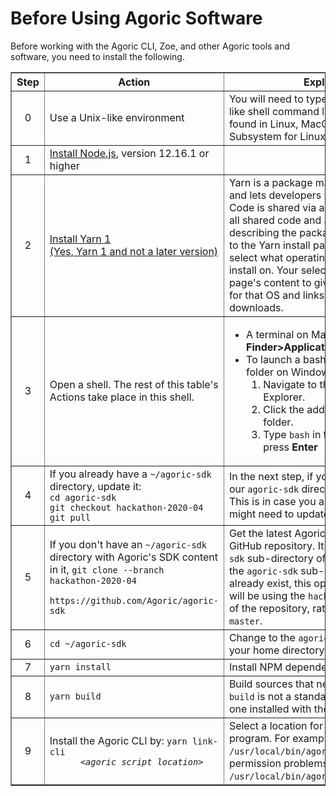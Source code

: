 
# Before Using Agoric Software

Before working with the Agoric CLI, Zoe, and other Agoric tools and
software, you need to install the following.

<table border="1">
  <tbody>
  <th><b>Step</b></th>
  <th><b>Action</b></th>
  <th><b>Explanation</b></th>
  <tr>
    <td><center>0</center></td>
    <td>Use a Unix-like environment</td>
    <td>You will need to type commands at a Bash-like shell command line prompt,
    such as is found in Linux, MacOS, or Windows Subsystem for Linux (ws4l).</td>
  <tr>
    <td><center>1</center></td>
    <td><a href="https://nodejs.org/">Install Node.js</a>, version 12.16.1 or higher</td>
    <td></td>
  </tr>
  <tr>
    <td><center>2</center></td>
    <td><a href="https://classic.yarnpkg.com/en/docs/install">Install Yarn 1<br>(Yes, Yarn 1 and not a later version)</a></td>
    <td>Yarn is a package manager for your code and lets developers
  share code with others. Code is shared via a <i>package</i> that contains all shared code and a
  <code>package.json</code> file describing the package. The link takes you to 
  the Yarn install page, where you first select what operating system you want to
  install on. Your selection changes the page's content to give install instructions for that 
  OS and links to the needed downloads.</td>
  </tr>
  <tr>
    <td><center>3</center></td>
    <td>Open a shell. The rest of this table's Actions take place in
  this shell.</td>
    <td><ul><li>A terminal on Macs; see 
      <b>Finder&gt;Applications&gt;Utilities&gt;terminal</b></li>
      <li>To launch a bash shell at a specific folder on Windows 10:
        <ol><li>Navigate to that folder in File Explorer.</li>
          <li>Click the address bar while in that folder.</li>
          <li>Type <code>bash</code> in the address bar and press <b>Enter</b>
          </li></ol></li></ul>  
    </td>
  </tr>
  <tr>
    <td><center>4</center></td>
    <td>If you already have a <code>~/agoric-sdk</code> directory, update it: 
      <br><code>cd agoric-sdk</code>
      <br><code>git checkout hackathon-2020-04</code>
      <br><code>git pull</code>
    </td>
    <td>In the next step, if you don't have a copy of our <code>agoric-sdk</code> directory, you'll get one. This is in case you already have one and might need to update it.</td>
  </tr>
  <tr>
    <td><center>5</center></td>
    <td>If you don't have an <code>~/agoric-sdk</code> directory with Agoric's SDK content in it,
      <code>git clone --branch hackathon-2020-04
      https://github.com/Agoric/agoric-sdk</code></td> 
    <td>Get the latest Agoric SDK from the Agoric GitHub
  repository. It goes into the 
      <code>agoric-sdk</code> sub-directory of your home directory.
      If the <code>agoric-sdk</code> sub-directory doesn't already exist, 
      this operation creates it.
      We will be using the <code>hackathon-2020-04</code> branch
      of the repository, rather than the usual <code>master</code>.
    </td>
  </tr>
  <tr>
    <td><center>6</center></td>
    <td><code>cd ~/agoric-sdk</code></td>
    <td>Change to the <code>agoric-sdk</code> subdirectory in your home
  directory.</td>
  </tr>
  <tr>
    <td><center>7</center></td>
    <td><code>yarn install</code></td>
    <td>Install NPM dependencies.</td>
  </tr>
  <tr>
    <td><center>8</center></td>
    <td><code>yarn build</code></td>
    <td>Build sources that need compiling. <b>Note:</b>
  <code>build</code> is not a standard <code>yarn</code> command,
  but one installed with the Agoric SDK.</td>
  </tr>
  <tr>
    <td><center>9</center></td>
    <td>Install the Agoric CLI by: <code>yarn link-cli 
      &lt;<i>agoric script location</i>&gt;</code></td>
    <td>Select a location for the Agoric CLI program. For example,
      <code>yarn link-cli /usr/local/bin/agoric</code> (or if that fails
      with permission problems, <code>sudo yarn link-cli /usr/local/bin/agoric</code>)
  </tr>
</tbody>
</table>

